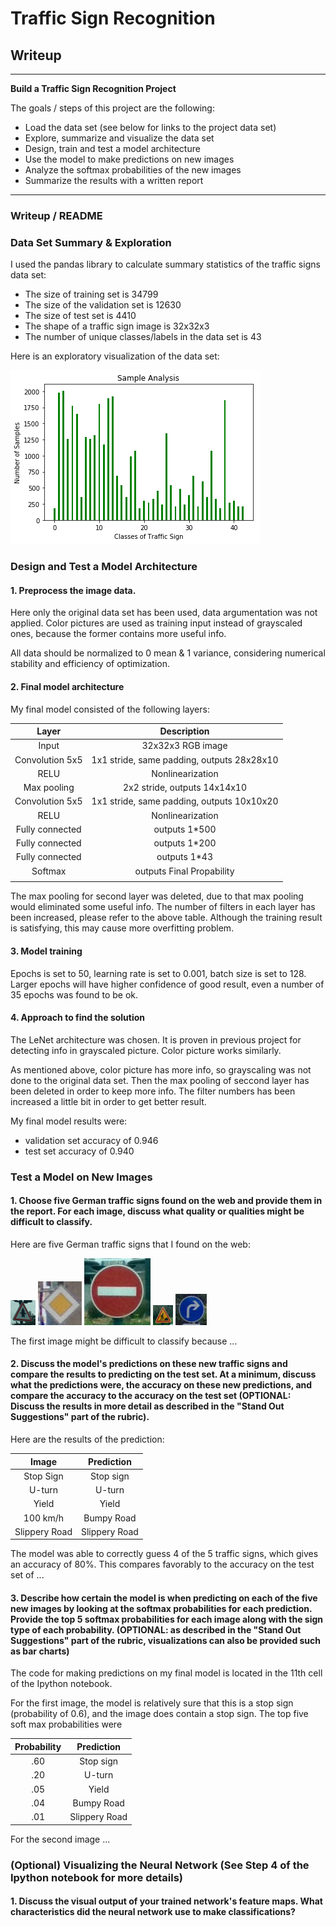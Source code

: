 # **Traffic Sign Recognition** 

## Writeup

---

**Build a Traffic Sign Recognition Project**

The goals / steps of this project are the following:
* Load the data set (see below for links to the project data set)
* Explore, summarize and visualize the data set
* Design, train and test a model architecture
* Use the model to make predictions on new images
* Analyze the softmax probabilities of the new images
* Summarize the results with a written report


[//]: # (Image References)

[image1]: ./Samples.png "Analysis of Training Sample"
[image2]: ./11_Rightofway.jpg "Right of Way"
[image3]: ./12_PriorityRoad.jpg "Priority Road"
[image4]: ./17_Noentry.jpg "No Entry"
[image5]: ./25_RoadWork.jpg "Road Work"
[image6]: ./33_RightOnly.jpg "Right Only"



---
### Writeup / README


### Data Set Summary & Exploration

I used the pandas library to calculate summary statistics of the traffic
signs data set:

* The size of training set is 34799
* The size of the validation set is 12630
* The size of test set is 4410
* The shape of a traffic sign image is 32x32x3
* The number of unique classes/labels in the data set is 43

Here is an exploratory visualization of the data set:

![alt text][image1]

### Design and Test a Model Architecture

#### 1. Preprocess the image data. 

Here only the original data set has been used, data argumentation was not applied.
Color pictures are used as training input instead of grayscaled ones, because the former contains more useful info. 

All data should be normalized to 0 mean & 1 variance, considering numerical stability and efficiency of optimization.


#### 2. Final model architecture 

My final model consisted of the following layers:

| Layer         		|     Description	        					| 
|:---------------------:|:---------------------------------------------:| 
| Input         		| 32x32x3 RGB image   							| 
| Convolution 5x5     	| 1x1 stride, same padding, outputs 28x28x10 	|
| RELU					|	Nonlinearization											|
| Max pooling	      	| 2x2 stride,  outputs 14x14x10 				|
| Convolution 5x5	    |  1x1 stride, same padding, outputs 10x10x20	|
| RELU					|	Nonlinearization											|
| Fully connected		| outputs 1*500        									|
| Fully connected		| outputs 1*200        									|
| Fully connected		| outputs 1*43        									|
| Softmax				| outputs Final Propability       									|
|						|												|

The max pooling for second layer was deleted, due to that max pooling would eliminated some useful info.
The number of filters in each layer has been increased, please refer to the above table.
Although the training result is satisfying, this may cause more overfitting problem.

#### 3. Model training

Epochs is set to 50, learning rate is set to 0.001, batch size is set to 128.
Larger epochs will have higher confidence of good result, even a number of 35 epochs was found to be ok.

#### 4. Approach to find the solution   

The LeNet architecture was chosen. It is proven in previous project for detecting info in grayscaled picture. Color picture works similarly.  

As mentioned above, color picture has more info, so grayscaling was not done to the original data set. Then the max pooling of seccond layer has been deleted in order to keep more info. The filter numbers has been increased a little bit in order to get better result.

My final model results were:
* validation set accuracy of 0.946
* test set accuracy of 0.940


### Test a Model on New Images

#### 1. Choose five German traffic signs found on the web and provide them in the report. For each image, discuss what quality or qualities might be difficult to classify.

Here are five German traffic signs that I found on the web:

![alt text][image2] ![alt text][image3] ![alt text][image4] 
![alt text][image5] ![alt text][image6]

The first image might be difficult to classify because ...

#### 2. Discuss the model's predictions on these new traffic signs and compare the results to predicting on the test set. At a minimum, discuss what the predictions were, the accuracy on these new predictions, and compare the accuracy to the accuracy on the test set (OPTIONAL: Discuss the results in more detail as described in the "Stand Out Suggestions" part of the rubric).

Here are the results of the prediction:

| Image			        |     Prediction	        					| 
|:---------------------:|:---------------------------------------------:| 
| Stop Sign      		| Stop sign   									| 
| U-turn     			| U-turn 										|
| Yield					| Yield											|
| 100 km/h	      		| Bumpy Road					 				|
| Slippery Road			| Slippery Road      							|


The model was able to correctly guess 4 of the 5 traffic signs, which gives an accuracy of 80%. This compares favorably to the accuracy on the test set of ...

#### 3. Describe how certain the model is when predicting on each of the five new images by looking at the softmax probabilities for each prediction. Provide the top 5 softmax probabilities for each image along with the sign type of each probability. (OPTIONAL: as described in the "Stand Out Suggestions" part of the rubric, visualizations can also be provided such as bar charts)

The code for making predictions on my final model is located in the 11th cell of the Ipython notebook.

For the first image, the model is relatively sure that this is a stop sign (probability of 0.6), and the image does contain a stop sign. The top five soft max probabilities were

| Probability         	|     Prediction	        					| 
|:---------------------:|:---------------------------------------------:| 
| .60         			| Stop sign   									| 
| .20     				| U-turn 										|
| .05					| Yield											|
| .04	      			| Bumpy Road					 				|
| .01				    | Slippery Road      							|


For the second image ... 

### (Optional) Visualizing the Neural Network (See Step 4 of the Ipython notebook for more details)
#### 1. Discuss the visual output of your trained network's feature maps. What characteristics did the neural network use to make classifications?


